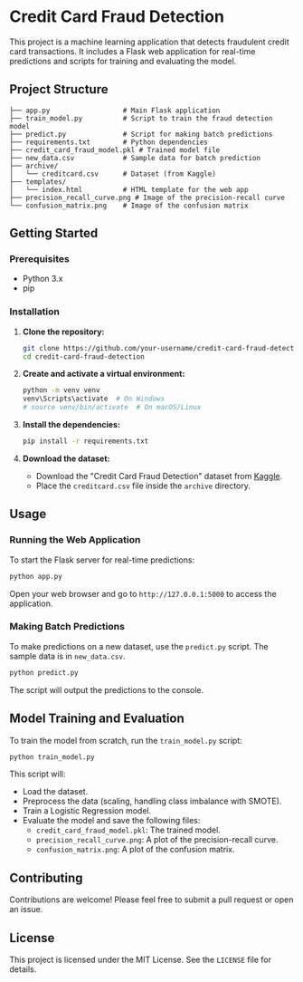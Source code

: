 # Credit Card Fraud Detection

This project is a machine learning application that detects fraudulent credit card transactions. It includes a Flask web application for real-time predictions and scripts for training and evaluating the model.

## Project Structure

```
├── app.py                  # Main Flask application
├── train_model.py          # Script to train the fraud detection model
├── predict.py              # Script for making batch predictions
├── requirements.txt        # Python dependencies
├── credit_card_fraud_model.pkl # Trained model file
├── new_data.csv            # Sample data for batch prediction
├── archive/
│   └── creditcard.csv      # Dataset (from Kaggle)
├── templates/
│   └── index.html          # HTML template for the web app
├── precision_recall_curve.png # Image of the precision-recall curve
└── confusion_matrix.png    # Image of the confusion matrix
```

## Getting Started

### Prerequisites

- Python 3.x
- pip

### Installation

1. **Clone the repository:**
   ```bash
   git clone https://github.com/your-username/credit-card-fraud-detection.git
   cd credit-card-fraud-detection
   ```

2. **Create and activate a virtual environment:**
   ```bash
   python -m venv venv
   venv\Scripts\activate  # On Windows
   # source venv/bin/activate  # On macOS/Linux
   ```

3. **Install the dependencies:**
   ```bash
   pip install -r requirements.txt
   ```

4. **Download the dataset:**
   - Download the "Credit Card Fraud Detection" dataset from [Kaggle](https://www.kaggle.com/mlg-ulb/creditcardfraud).
   - Place the `creditcard.csv` file inside the `archive` directory.

## Usage

### Running the Web Application

To start the Flask server for real-time predictions:

```bash
python app.py
```

Open your web browser and go to `http://127.0.0.1:5000` to access the application.

### Making Batch Predictions

To make predictions on a new dataset, use the `predict.py` script. The sample data is in `new_data.csv`.

```bash
python predict.py
```

The script will output the predictions to the console.

## Model Training and Evaluation

To train the model from scratch, run the `train_model.py` script:

```bash
python train_model.py
```

This script will:
- Load the dataset.
- Preprocess the data (scaling, handling class imbalance with SMOTE).
- Train a Logistic Regression model.
- Evaluate the model and save the following files:
  - `credit_card_fraud_model.pkl`: The trained model.
  - `precision_recall_curve.png`: A plot of the precision-recall curve.
  - `confusion_matrix.png`: A plot of the confusion matrix.

## Contributing

Contributions are welcome! Please feel free to submit a pull request or open an issue.

## License

This project is licensed under the MIT License. See the `LICENSE` file for details.
